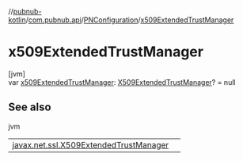 //[pubnub-kotlin](../../../index.md)/[com.pubnub.api](../index.md)/[PNConfiguration](index.md)/[x509ExtendedTrustManager](x509-extended-trust-manager.md)

# x509ExtendedTrustManager

[jvm]\
var [x509ExtendedTrustManager](x509-extended-trust-manager.md): [X509ExtendedTrustManager](https://docs.oracle.com/javase/8/docs/api/javax/net/ssl/X509ExtendedTrustManager.html)? = null

## See also

jvm

| | |
|---|---|
| [javax.net.ssl.X509ExtendedTrustManager](https://docs.oracle.com/javase/8/docs/api/javax/net/ssl/X509ExtendedTrustManager.html) |  |
